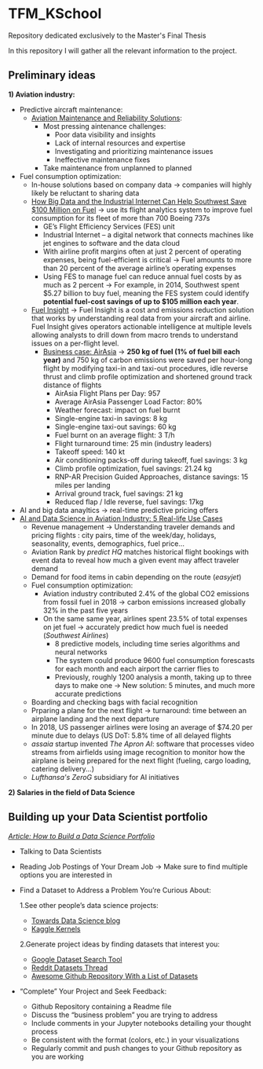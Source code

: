 # TFM_KSchool
Repository dedicated exclusively to the Master's Final Thesis

In this repository I will gather all the relevant information to the project.

## Preliminary ideas
**1) Aviation industry:**
  - Predictive aircraft maintenance:
    - [Aviation Maintenance and Reliability Solutions](https://www.geaviation.com/digital/maintenance-and-reliability-services?_ga=2.250629251.40484306.1608470316-79699041.1601919222):
      - Most pressing aintenance challenges:
        - Poor data visibility and insights
        - Lack of internal resources and expertise
        - Investigating and prioritizing maintenance issues
        - Ineffective maintenance fixes
      - Take maintenance from unplanned to planned
  - Fuel consumption optimization:
    - In-house solutions based on company data → companies will highly likely be reluctant to sharing data
    - [How Big Data and the Industrial Internet Can Help Southwest Save $100 Million on Fuel](https://www.ge.com/news/reports/big-data-industrial-internet-can-help-southwest-save-100-million-fuel) → use its flight analytics system to improve fuel consumption for its fleet of more than 700 Boeing 737s
      - GE’s Flight Efficiency Services (FES) unit
      - Industrial Internet – a digital network that connects machines like jet engines to software and the data cloud
      - With airline profit margins often at just 2 percent of operating expenses, being fuel-efficient is critical → Fuel amounts to more than 20 percent of the average airline’s operating expenses
      - Using FES to manage fuel can reduce annual fuel costs by as much as 2 percent → For example, in 2014, Southwest spent $5.27 billion to buy fuel, meaning the FES system could identify **potential fuel-cost savings of up to $105 million each year**.
    - [Fuel Insight](https://www.geaviation.com/digital/fuel-insights?_ga=2.250629251.40484306.1608470316-79699041.1601919222) → Fuel Insight is a cost and emissions reduction solution that works by understanding real data from your aircraft and airline. Fuel Insight gives operators actionable intelligence at multiple levels allowing analysts to drill down from macro trends to understand issues on a per-flight level.
      * [Business case: AirAsia](https://www.ge.com/digital/customers/airasia-enables-everyone-fly-ges-fuel-management-solution) → **250 kg of fuel (1% of fuel bill each year)** and 750 kg of carbon emissions were saved per hour-long flight by modifying taxi-in and taxi-out procedures, idle reverse thrust and climb profile optimization and shortened ground track distance of flights
        - AirAsia Flight Plans per Day: 957
        - Average AirAsia Passenger Load Factor: 80%
        - Weather forecast: impact on fuel burnt
        - Single-engine taxi-in savings: 8 kg
        - Single-engine taxi-out savings: 60 kg
        - Fuel burnt on an average flight: 3 T/h
        - Flight turnaround time: 25 min (industry leaders)
        - Takeoff speed: 140 kt
        - Air conditioning packs-off during takeoff, fuel savings: 3 kg
        - Climb profile optimization, fuel savings: 21.24 kg
        - RNP-AR Precision Guided Approaches, distance savings: 15 miles per landing
        - Arrival ground track, fuel savings: 21 kg
        - Reduced flap / Idle reverse, fuel savings: 17kg
  - AI and big data anayltics → real-time predictive pricing offers
  - [AI and Data Science in Aviation Industry: 5 Real-life Use Cases](https://www.youtube.com/watch?v=D8NlYPtPgwA&ab_channel=AltexSoft)
    * Revenue management → Understanding traveler demands and pricing flights : city pairs, time of the week/day, holidays, seasonality, events, demographics, fuel price...
    * Aviation Rank by *predict HQ* matches historical flight bookings with event data to reveal how much a given event may affect traveler demand
    * Demand for food items in cabin depending on the route (*easyjet*)
    * Fuel consumption optimization:
      - Aviation industry contributed 2.4% of the global CO2 emissions from fossil fuel in 2018 → carbon emissions increased globally 32% in the past five years
      - On the same same year, airlines spent 23.5% of total expenses on jet fuel → accurately predict how much fuel is needed (*Southwest Airlines*)
        * 8 predictive models, including time series algorithms and neural networks
        * The system could produce 9600 fuel consumption forescasts for each month and each airport the carrier flies to
        * Previously, roughly 1200 analysis a month, taking up to three days to make one → New solution: 5 minutes, and much more accurate predictions
    * Boarding and checking bags with facial recognition
    * Prparing a plane for the next flight → turnaround: time between an airplane landing and the next departure
     - In 2018, US passenger airlines were losing an average of \$74.20 per minute due to delays (US DoT: 5.8% time of all delayed flights
     - *assaia* startup invented *The Apron AI*: software that processes video streams from airfields using image recognition to monitor how the airplane is being prepared for the next flight (fueling, cargo loading, catering delivery...)
     - *Lufthansa's ZeroG* subsidiary for AI initiatives
  
  
**2) Salaries in the field of Data Science**


## Building up your Data Scientist portfolio
[*Article: How to Build a Data Science Portfolio*](https://news.codecademy.com/how-to-build-a-data-science-portfolio/)
- Talking to Data Scientists
- Reading Job Postings of Your Dream Job → Make sure to find multiple options you are interested in
- Find a Dataset to Address a Problem You’re Curious About:

  1.See other people’s data science projects:
    - [Towards Data Science blog](https://towardsdatascience.com/)
    - [Kaggle Kernels](https://www.kaggle.com/kernels)
    
  2.Generate project ideas by finding datasets that interest you:
    - [Google Dataset Search Tool](https://toolbox.google.com/datasetsearch)
    - [Reddit Datasets Thread](https://www.reddit.com/r/datasets/)
    - [Awesome Github Repository With a List of Datasets](https://github.com/awesomedata/awesome-public-datasets)
- “Complete” Your Project and Seek Feedback:
  - Github Repository containing a Readme file
  - Discuss the “business problem” you are trying to address
  - Include comments in your Jupyter notebooks detailing your thought process
  - Be consistent with the format (colors, etc.) in your visualizations
  - Regularly commit and push changes to your Github repository as you are working
